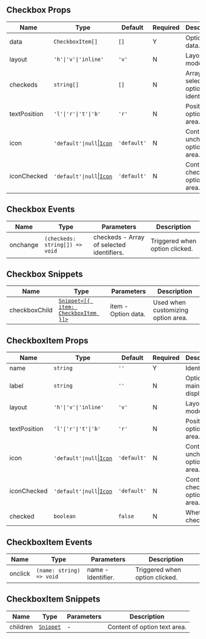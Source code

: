 ## Checkbox Props

| Name         | Type                                                                         | Default     | Required | Description                            |
| ------------ | ---------------------------------------------------------------------------- | ----------- | -------- | -------------------------------------- |
| data         | `CheckboxItem[]`                                                             | `[]`        | Y        | Option data.                           |
| layout       | `'h'\|'v'\|'inline'`                                                         | `'v'`       | N        | Layout mode.                           |
| checkeds     | `string[]`                                                                   | `[]`        | N        | Array of selected option identifiers.  |
| textPosition | `'l'\|'r'\|'t'\|'b'`                                                         | `'r'`       | N        | Position of option text area.          |
| icon         | `'default'\|null`\|[`Icon`](https://stdf.design/#/components?nav=icon&tab=1) | `'default'` | N        | Content of unchecked option icon area. |
| iconChecked  | `'default'\|null`\|[`Icon`](https://stdf.design/#/components?nav=icon&tab=1) | `'default'` | N        | Content of checked option icon area.   |

## Checkbox Events

| Name     | Type                           | Parameters                                | Description                    |
| -------- | ------------------------------ | ----------------------------------------- | ------------------------------ |
| onchange | `(checkeds: string[]) => void` | checkeds - Array of selected identifiers. | Triggered when option clicked. |

## Checkbox Snippets

| Name          | Type                                                                                          | Parameters          | Description                        |
| ------------- | --------------------------------------------------------------------------------------------- | ------------------- | ---------------------------------- |
| checkboxChild | [`Snippet<[{ item: CheckboxItem }]>`](https://svelte.dev/docs/svelte/snippet#Typing-snippets) | item - Option data. | Used when customizing option area. |

## CheckboxItem Props

| Name         | Type                                                                         | Default     | Required | Description                            |
| ------------ | ---------------------------------------------------------------------------- | ----------- | -------- | -------------------------------------- |
| name         | `string`                                                                     | `''`        | Y        | Identifier.                            |
| label        | `string`                                                                     | `''`        | N        | Option text, mainly for display.       |
| layout       | `'h'\|'v'\|'inline'`                                                         | `'v'`       | N        | Layout mode.                           |
| textPosition | `'l'\|'r'\|'t'\|'b'`                                                         | `'r'`       | N        | Position of option text area.          |
| icon         | `'default'\|null`\|[`Icon`](https://stdf.design/#/components?nav=icon&tab=1) | `'default'` | N        | Content of unchecked option icon area. |
| iconChecked  | `'default'\|null`\|[`Icon`](https://stdf.design/#/components?nav=icon&tab=1) | `'default'` | N        | Content of checked option icon area.   |
| checked      | `boolean`                                                                    | `false`     | N        | Whether checked.                       |

## CheckboxItem Events

| Name    | Type                     | Parameters         | Description                    |
| ------- | ------------------------ | ------------------ | ------------------------------ |
| onclick | `(name: string) => void` | name - Identifier. | Triggered when option clicked. |

## CheckboxItem Snippets

| Name     | Type                                                                | Parameters | Description                  |
| -------- | ------------------------------------------------------------------- | ---------- | ---------------------------- |
| children | [`Snippet`](https://svelte.dev/docs/svelte/snippet#Typing-snippets) | -          | Content of option text area. |
